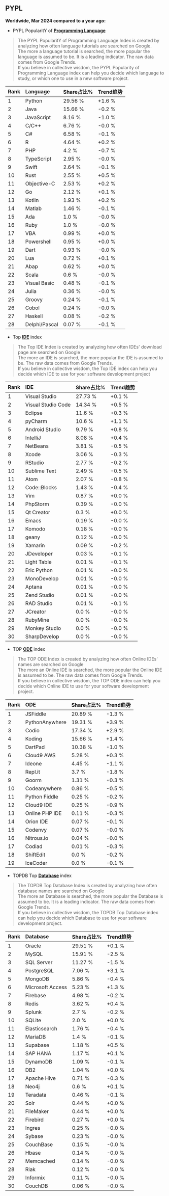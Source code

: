 ## PYPL

**Worldwide, Mar 2024 compared to a year ago:**  

- PYPL PopularitY of [**Programming Language**](https://pypl.github.io/PYPL.html)
>The PYPL PopularitY of Programming Language Index is created by analyzing how often language tutorials are searched on Google.    
The more a language tutorial is searched, the more popular the language is assumed to be. It is a leading indicator. The raw data comes from Google Trends.  
If you believe in collective wisdom, the PYPL Popularity of Programming Language index can help you decide which language to study, or which one to use in a new software project.  


|Rank|Language|Share占比%|Trend趋势|
|:----|:----|:----|:----|
|1|Python|29.56 %|+1.6 %
|2|Java|15.66 %|-0.2 %
|3|JavaScript|8.16 %|-1.0 %
|4|C/C++|6.76 %|-0.0 %
|5|C#|6.58 %|-0.1 %
|6|R|4.64 %|+0.2 %
|7|PHP|4.2 %|-0.7 %
|8|TypeScript|2.95 %|-0.0 %
|9|Swift|2.64 %|-0.1 %
|10|Rust|2.55 %|+0.5 %
|11|Objective-C|2.53 %|+0.2 %
|12|Go|2.12 %|+0.1 %
|13|Kotlin|1.93 %|+0.2 %
|14|Matlab|1.46 %|-0.1 %
|15|Ada|1.0 %|-0.0 %
|16|Ruby|1.0 %|-0.0 %
|17|VBA|0.99 %|+0.0 %
|18|Powershell|0.95 %|+0.0 %
|19|Dart|0.93 %|-0.0 %
|20|Lua|0.72 %|+0.1 %
|21|Abap|0.62 %|+0.0 %
|22|Scala|0.6 %|-0.0 %
|23|Visual Basic|0.48 %|-0.1 %
|24|Julia|0.36 %|-0.0 %
|25|Groovy|0.24 %|-0.1 %
|26|Cobol|0.24 %|-0.0 %
|27|Haskell|0.08 %|-0.2 %
|28|Delphi/Pascal|0.07 %|-0.1 %

- Top [**IDE**](https://pypl.github.io/IDE.html) index  
>The Top IDE Index is created by analyzing how often IDEs' download page are searched on Google  
The more an IDE is searched, the more popular the IDE is assumed to be. The raw data comes from Google Trends.  
If you believe in collective wisdom, the Top IDE index can help you decide which IDE to use for your software development project  

|Rank|IDE|Share占比%|Trend趋势|
|:----|:----|:----|:----|
|1|Visual Studio|27.73 %|+0.1 %
|2|Visual Studio Code|14.34 %|+0.5 %
|3|Eclipse|11.6 %|+0.3 %
|4|pyCharm|10.6 %|+1.1 %
|5|Android Studio|9.79 %|+0.8 %
|6|IntelliJ|8.08 %|+0.4 %
|7|NetBeans|3.81 %|-0.5 %
|8|Xcode|3.06 %|-0.3 %
|9|RStudio|2.77 %|-0.2 %
|10|Sublime Text|2.49 %|-0.5 %
|11|Atom|2.07 %|-0.8 %
|12|Code::Blocks|1.43 %|-0.4 %
|13|Vim|0.87 %|+0.0 %
|14|PhpStorm|0.39 %|-0.0 %
|15|Qt Creator|0.3 %|+0.0 %
|16|Emacs|0.19 %|-0.0 %
|17|Komodo|0.18 %|-0.0 %
|18|geany|0.12 %|-0.0 %
|19|Xamarin|0.09 %|-0.2 %
|20|JDeveloper|0.03 %|-0.1 %
|21|Light Table|0.01 %|-0.1 %
|22|Eric Python|0.01 %|-0.0 %
|23|MonoDevelop|0.01 %|-0.0 %
|24|Aptana|0.01 %|-0.0 %
|25|Zend Studio|0.01 %|-0.0 %
|26|RAD Studio|0.01 %|-0.1 %
|27|JCreator|0.0 %|-0.0 %
|28|RubyMine|0.0 %|-0.0 %
|29|Monkey Studio|0.0 %|-0.0 %
|30|SharpDevelop|0.0 %|-0.0 %

- TOP [**ODE**](https://pypl.github.io/ODE.html) index
>The TOP ODE Index is created by analyzing how often Online IDEs' names are searched on Google    
The more an Online IDE is searched, the more popular the Online IDE is assumed to be. The raw data comes from Google Trends.  
If you believe in collective wisdom, the TOP ODE index can help you decide which Online IDE to use for your software development project.

|Rank|ODE|Share占比%|Trend趋势|
|:----|:----|:----|:----|
|1|JSFiddle|20.89 %|-1.3 %
|2|PythonAnywhere|19.31 %|+3.9 %
|3|Codio|17.34 %|+2.9 %
|4|Koding|15.66 %|+1.4 %
|5|DartPad|10.38 %|-1.0 %
|6|Cloud9 AWS|5.28 %|+0.3 %
|7|Ideone|4.45 %|-1.1 %
|8|Repl.it|3.7 %|-1.8 %
|9|Goorm|1.31 %|-0.3 %
|10|Codeanywhere|0.86 %|-0.5 %
|11|Python Fiddle|0.25 %|-0.2 %
|12|Cloud9 IDE|0.25 %|-0.9 %
|13|Online PHP IDE|0.11 %|-0.3 %
|14|Orion IDE|0.07 %|-0.1 %
|15|Codenvy|0.07 %|-0.0 %
|16|Nitrous.io|0.04 %|-0.0 %
|17|Codiad|0.01 %|-0.3 %
|18|ShiftEdit|0.0 %|-0.2 %
|19|IceCoder|0.0 %|-0.1 %

- TOPDB Top [**Database**](https://pypl.github.io/DB.html) index
>The TOPDB Top Database Index is created by analyzing how often database names are searched on Google  
The more an Database is searched, the more popular the Database is assumed to be. It is a leading indicator. The raw data comes from Google Trends.  
If you believe in collective wisdom, the TOPDB Top Database index can help you decide which Database to use for your software development project.   

|Rank|Database|Share占比%|Trend趋势|
|:----|:----|:----|:----|
|1|Oracle|29.51 %|+0.1 %
|2|MySQL|15.91 %|-2.5 %
|3|SQL Server|11.27 %|-1.5 %
|4|PostgreSQL|7.06 %|+3.1 %
|5|MongoDB|5.86 %|-0.4 %
|6|Microsoft Access|5.23 %|+1.3 %
|7|Firebase|4.98 %|-0.2 %
|8|Redis|3.62 %|+0.4 %
|9|Splunk|2.7 %|-0.2 %
|10|SQLite|2.0 %|+0.0 %
|11|Elasticsearch|1.76 %|-0.4 %
|12|MariaDB|1.4 %|-0.1 %
|13|Supabase|1.18 %|+0.5 %
|14|SAP HANA|1.17 %|+0.1 %
|15|DynamoDB|1.09 %|-0.1 %
|16|DB2|1.04 %|+0.0 %
|17|Apache Hive|0.71 %|-0.3 %
|18|Neo4j|0.6 %|+0.1 %
|19|Teradata|0.46 %|-0.1 %
|20|Solr|0.44 %|+0.0 %
|21|FileMaker|0.44 %|+0.0 %
|22|Firebird|0.27 %|+0.0 %
|23|Ingres|0.25 %|-0.0 %
|24|Sybase|0.23 %|-0.0 %
|25|CouchBase|0.15 %|-0.0 %
|26|Hbase|0.14 %|-0.0 %
|27|Memcached|0.14 %|-0.0 %
|28|Riak|0.12 %|-0.0 %
|29|Informix|0.11 %|-0.0 %
|30|CouchDB|0.06 %|-0.0 %

